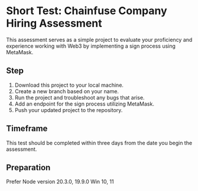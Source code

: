 # Short Test: Chainfuse Company Hiring Assessment

This assessment serves as a simple project to evaluate your proficiency and experience working with Web3 by implementing a sign process using MetaMask.

## Step

1. Download this project to your local machine.
2. Create a new branch based on your name.
3. Run the project and troubleshoot any bugs that arise.
4. Add an endpoint for the sign process utilizing MetaMask.
5. Push your updated project to the repository.

## Timeframe
This test should be completed within three days from the date you begin the assessment.


## Preparation
Prefer Node version 20.3.0, 19.9.0
Win 10, 11
